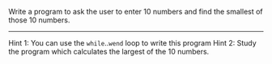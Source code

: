 Write a program to ask the user to enter 10 numbers and find the smallest of those 10 numbers.

- - - - - - - - - - - - - - - - - - - -

Hint 1: You can use the `while`..`wend` loop to write this program
Hint 2: Study the program which calculates the largest of the 10 numbers.